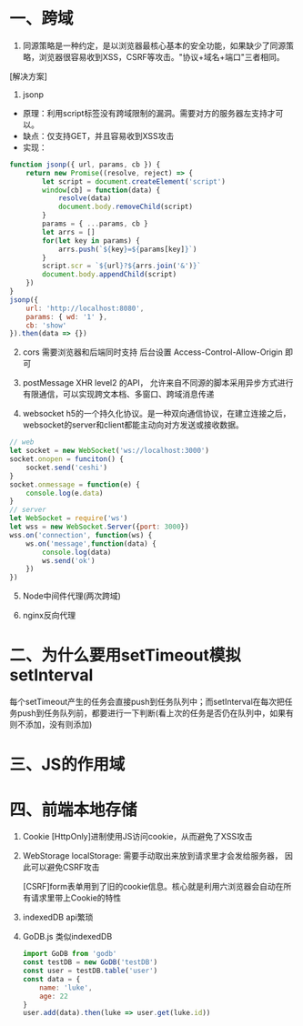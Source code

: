 # 一、跨域
1. 同源策略是一种约定，是以浏览器最核心基本的安全功能，如果缺少了同源策略，浏览器很容易收到XSS，CSRF等攻击。"协议+域名+端口"三者相同。

[解决方案]
1. jsonp
+ 原理：利用script标签没有跨域限制的漏洞。需要对方的服务器左支持才可以。
+ 缺点：仅支持GET，并且容易收到XSS攻击
+ 实现：
```js
function jsonp({ url, params, cb }) {
    return new Promise((resolve, reject) => {
        let script = document.createElement('script')
        window[cb] = function(data) {
            resolve(data)
            document.body.removeChild(script)
        }
        params = { ...params, cb }
        let arrs = []
        for(let key in params) {
            arrs.push(`${key}=${params[key]}`)
        }
        script.scr = `${url}?${arrs.join('&')}`
        document.body.appendChild(script)
    })
}
jsonp({
    url: 'http://localhost:8080',
    params: { wd: '1' },
    cb: 'show'
}).then(data => {})
```

2. cors
需要浏览器和后端同时支持
后台设置 Access-Control-Allow-Origin 即可

3. postMessage
XHR level2 的API， 允许来自不同源的脚本采用异步方式进行有限通信，可以实现跨文本档、多窗口、跨域消息传递

4. websocket
h5的一个持久化协议。是一种双向通信协议，在建立连接之后，websocket的server和client都能主动向对方发送或接收数据。
```js
// web
let socket = new WebSocket('ws://localhost:3000')
socket.onopen = funciton() {
    socket.send('ceshi')
}
socket.onmessage = function(e) {
    console.log(e.data)
}
// server
let WebSocket = require('ws')
let wss = new WebSocket.Server({port: 3000})
wss.on('connection', function(ws) {
    ws.on('message',function(data) {
        console.log(data)
        ws.send('ok')
    })
})
```
5. Node中间件代理(两次跨域)

6. nginx反向代理

# 二、为什么要用setTimeout模拟setInterval
每个setTimeout产生的任务会直接push到任务队列中；而setInterval在每次把任务push到任务队列前，都要进行一下判断(看上次的任务是否仍在队列中，如果有则不添加，没有则添加)

# 三、JS的作用域

# 四、前端本地存储
1. Cookie
   [HttpOnly]进制使用JS访问cookie，从而避免了XSS攻击
2. WebStorage
   localStorage: 需要手动取出来放到请求里才会发给服务器， 因此可以避免CSRF攻击

   [CSRF]form表单用到了旧的cookie信息。核心就是利用六浏览器会自动在所有请求里带上Cookie的特性
3. indexedDB
   api繁琐

4. GoDB.js
   类似indexedDB
   ```js
   import GoDB from 'godb'
   const testDB = new GoDB('testDB')
   const user = testDB.table('user')
   const data = {
       name: 'luke', 
       age: 22
   }
   user.add(data).then(luke => user.get(luke.id))
   ```